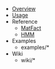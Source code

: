 * [Overview](index.md)
* [Usage](usage.md)
* Reference
    * [MatFact](matfact.md)
    * [HMM](hmm.md)
* Examples
    * examples/*
* Wiki
    * wiki/*
